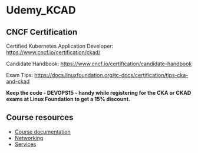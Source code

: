 # Udemy_KCAD

## CNCF Certification

Certified Kubernetes Application Developer: https://www.cncf.io/certification/ckad/

Candidate Handbook: https://www.cncf.io/certification/candidate-handbook

Exam Tips: https://docs.linuxfoundation.org/tc-docs/certification/tips-cka-and-ckad

  __Keep the code - DEVOPS15 - handy while registering for the CKA or CKAD exams at Linux Foundation to get a 15% discount.__

## Course resources

* [Course documentation](docs/KodeKloud-Kubernetes+-CKAD.pdf)
* [Networking](docs/Networking.pdf)
* [Services](docs/Services.pdf)

